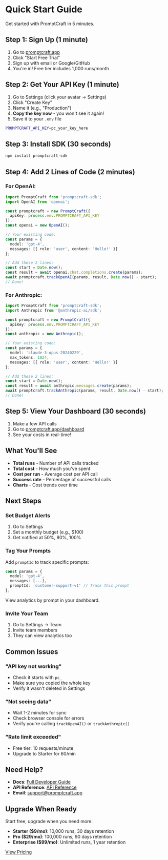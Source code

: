 # Quick Start Guide

Get started with PromptCraft in 5 minutes.

## Step 1: Sign Up (1 minute)

1. Go to [promptcraft.app](https://promptcraft.app)
2. Click "Start Free Trial"
3. Sign up with email or Google/GitHub
4. You're in! Free tier includes 1,000 runs/month

## Step 2: Get Your API Key (1 minute)

1. Go to Settings (click your avatar → Settings)
2. Click "Create Key"
3. Name it (e.g., "Production")
4. **Copy the key now** - you won't see it again!
5. Save it to your `.env` file

```bash
PROMPTCRAFT_API_KEY=pc_your_key_here
```

## Step 3: Install SDK (30 seconds)

```bash
npm install promptcraft-sdk
```

## Step 4: Add 2 Lines of Code (2 minutes)

### For OpenAI:

```typescript
import PromptCraft from 'promptcraft-sdk';
import OpenAI from 'openai';

const promptcraft = new PromptCraft({ 
  apiKey: process.env.PROMPTCRAFT_API_KEY 
});
const openai = new OpenAI();

// Your existing code:
const params = {
  model: 'gpt-4',
  messages: [{ role: 'user', content: 'Hello!' }]
};

// Add these 2 lines:
const start = Date.now();
const result = await openai.chat.completions.create(params);
await promptcraft.trackOpenAI(params, result, Date.now() - start);
// Done!
```

### For Anthropic:

```typescript
import PromptCraft from 'promptcraft-sdk';
import Anthropic from '@anthropic-ai/sdk';

const promptcraft = new PromptCraft({ 
  apiKey: process.env.PROMPTCRAFT_API_KEY 
});
const anthropic = new Anthropic();

// Your existing code:
const params = {
  model: 'claude-3-opus-20240229',
  max_tokens: 1024,
  messages: [{ role: 'user', content: 'Hello!' }]
};

// Add these 2 lines:
const start = Date.now();
const result = await anthropic.messages.create(params);
await promptcraft.trackAnthropic(params, result, Date.now() - start);
// Done!
```

## Step 5: View Your Dashboard (30 seconds)

1. Make a few API calls
2. Go to [promptcraft.app/dashboard](https://promptcraft.app/dashboard)
3. See your costs in real-time!

## What You'll See

- **Total runs** - Number of API calls tracked
- **Total cost** - How much you've spent
- **Cost per run** - Average cost per API call
- **Success rate** - Percentage of successful calls
- **Charts** - Cost trends over time

## Next Steps

### Set Budget Alerts

1. Go to Settings
2. Set a monthly budget (e.g., $100)
3. Get notified at 50%, 80%, 100%

### Tag Your Prompts

Add `promptId` to track specific prompts:

```typescript
const params = {
  model: 'gpt-4',
  messages: [...],
  promptId: 'customer-support-v1' // Track this prompt
};
```

View analytics by prompt in your dashboard.

### Invite Your Team

1. Go to Settings → Team
2. Invite team members
3. They can view analytics too

## Common Issues

### "API key not working"
- Check it starts with `pc_`
- Make sure you copied the whole key
- Verify it wasn't deleted in Settings

### "Not seeing data"
- Wait 1-2 minutes for sync
- Check browser console for errors
- Verify you're calling `trackOpenAI()` or `trackAnthropic()`

### "Rate limit exceeded"
- Free tier: 10 requests/minute
- Upgrade to Starter for 60/min

## Need Help?

- **Docs**: [Full Developer Guide](./DEVELOPER_GUIDE.md)
- **API Reference**: [API Reference](./API_REFERENCE.md)
- **Email**: support@promptcraft.app

## Upgrade When Ready

Start free, upgrade when you need more:

- **Starter ($9/mo)**: 10,000 runs, 30 days retention
- **Pro ($29/mo)**: 100,000 runs, 90 days retention
- **Enterprise ($99/mo)**: Unlimited runs, 1 year retention

[View Pricing](https://promptcraft.app/pricing)
